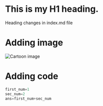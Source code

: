 # This is my H1 heading.
Heading changes in index.md file

# Adding image
![Cartoon image](https://www.google.com/url?sa=i&url=https%3A%2F%2Fwww.freepik.com%2Ffree-photos-vectors%2Fkids-playing-cartoon&psig=AOvVaw32BL0gkF1YH-Qug7Uv8a3e&ust=1748360437619000&source=images&cd=vfe&opi=89978449&ved=0CBUQjhxqFwoTCPCEw6i8wY0DFQAAAAAdAAAAABAE)

# Adding code 
``` Python
first_num=1
sec_num=2
ans=first_num+sec_num
```
